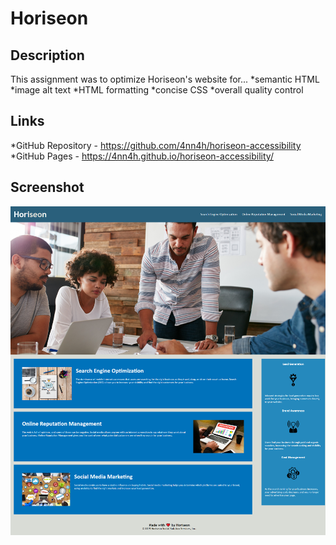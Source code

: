 # Horiseon

## Description
This assignment was to optimize Horiseon's website for...
*semantic HTML
*image alt text
*HTML formatting
*concise CSS
*overall quality control

## Links
*GitHub Repository - https://github.com/4nn4h/horiseon-accessibility
*GitHub Pages - https://4nn4h.github.io/horiseon-accessibility/

## Screenshot
![Horiseon screenshot](/assets/images/horiseon-screenshot.png)